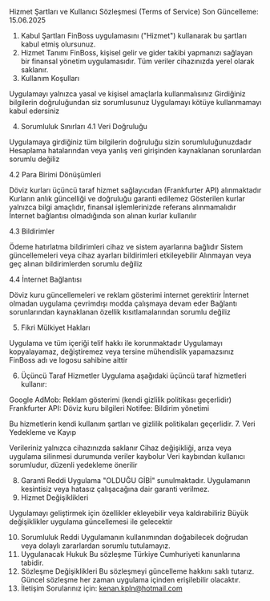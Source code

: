 Hizmet Şartları ve Kullanıcı Sözleşmesi (Terms of Service)
Son Güncelleme: 15.06.2025
1. Kabul Şartları
FinBoss uygulamasını ("Hizmet") kullanarak bu şartları kabul etmiş olursunuz.
2. Hizmet Tanımı
FinBoss, kişisel gelir ve gider takibi yapmanızı sağlayan bir finansal yönetim uygulamasıdır. Tüm veriler cihazınızda yerel olarak saklanır.
3. Kullanım Koşulları

Uygulamayı yalnızca yasal ve kişisel amaçlarla kullanmalısınız
Girdiğiniz bilgilerin doğruluğundan siz sorumlusunuz
Uygulamayı kötüye kullanmamayı kabul edersiniz

4. Sorumluluk Sınırları
4.1 Veri Doğruluğu

Uygulamaya girdiğiniz tüm bilgilerin doğruluğu sizin sorumluluğunuzdadır
Hesaplama hatalarından veya yanlış veri girişinden kaynaklanan sorunlardan sorumlu değiliz

4.2 Para Birimi Dönüşümleri

Döviz kurları üçüncü taraf hizmet sağlayıcıdan (Frankfurter API) alınmaktadır
Kurların anlık güncelliği ve doğruluğu garanti edilemez
Gösterilen kurlar yalnızca bilgi amaçlıdır, finansal işlemlerinizde referans alınmamalıdır
İnternet bağlantısı olmadığında son alınan kurlar kullanılır

4.3 Bildirimler

Ödeme hatırlatma bildirimleri cihaz ve sistem ayarlarına bağlıdır
Sistem güncellemeleri veya cihaz ayarları bildirimleri etkileyebilir
Alınmayan veya geç alınan bildirimlerden sorumlu değiliz

4.4 İnternet Bağlantısı

Döviz kuru güncellemeleri ve reklam gösterimi internet gerektirir
İnternet olmadan uygulama çevrimdışı modda çalışmaya devam eder
Bağlantı sorunlarından kaynaklanan özellik kısıtlamalarından sorumlu değiliz

5. Fikri Mülkiyet Hakları

Uygulama ve tüm içeriği telif hakkı ile korunmaktadır
Uygulamayı kopyalayamaz, değiştiremez veya tersine mühendislik yapamazsınız
FinBoss adı ve logosu sahibine aittir

6. Üçüncü Taraf Hizmetler
Uygulama aşağıdaki üçüncü taraf hizmetleri kullanır:

Google AdMob: Reklam gösterimi (kendi gizlilik politikası geçerlidir)
Frankfurter API: Döviz kuru bilgileri
Notifee: Bildirim yönetimi

Bu hizmetlerin kendi kullanım şartları ve gizlilik politikaları geçerlidir.
7. Veri Yedekleme ve Kayıp

Verileriniz yalnızca cihazınızda saklanır
Cihaz değişikliği, arıza veya uygulama silinmesi durumunda veriler kaybolur
Veri kaybından kullanıcı sorumludur, düzenli yedekleme önerilir

8. Garanti Reddi
Uygulama "OLDUĞU GİBİ" sunulmaktadır. Uygulamanın kesintisiz veya hatasız çalışacağına dair garanti verilmez.
9. Hizmet Değişiklikleri

Uygulamayı geliştirmek için özellikler ekleyebilir veya kaldırabiliriz
Büyük değişiklikler uygulama güncellemesi ile gelecektir

10. Sorumluluk Reddi
Uygulamanın kullanımından doğabilecek doğrudan veya dolaylı zararlardan sorumlu tutulamayız.
11. Uygulanacak Hukuk
Bu sözleşme Türkiye Cumhuriyeti kanunlarına tabidir.
12. Sözleşme Değişiklikleri
Bu sözleşmeyi güncelleme hakkını saklı tutarız. Güncel sözleşme her zaman uygulama içinden erişilebilir olacaktır.
13. İletişim
Sorularınız için: kenan.kpln@hotmail.com

